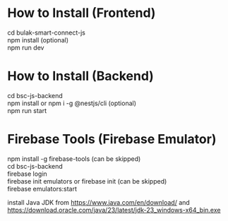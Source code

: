# How to Install (Frontend)

cd bulak-smart-connect-js </br>
npm install (optional) </br>
npm run dev </br>

# How to Install (Backend)

cd bsc-js-backend </br>
npm install or npm i -g @nestjs/cli (optional) </br>
npm run start </br>

# Firebase Tools (Firebase Emulator)

npm install -g firebase-tools (can be skipped) </br>
cd bsc-js-backend </br>
firebase login </br>
firebase init emulators or firebase init (can be skipped) </br>
firebase emulators:start </br>

install Java JDK from https://www.java.com/en/download/ and https://download.oracle.com/java/23/latest/jdk-23_windows-x64_bin.exe </br>
